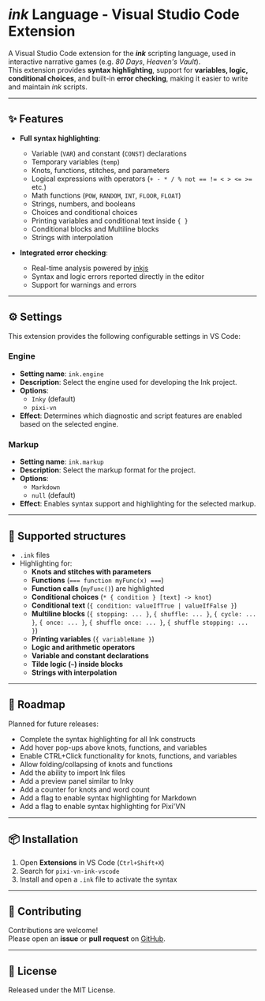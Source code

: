 # *ink* Language - Visual Studio Code Extension

A Visual Studio Code extension for the ***ink*** scripting language, used in interactive narrative games (e.g. *80 Days*, *Heaven's Vault*).  
This extension provides **syntax highlighting**, support for **variables, logic, conditional choices**, and built-in **error checking**, making it easier to write and maintain *ink* scripts.

---

## ✨ Features

- **Full syntax highlighting**:
  - Variable (`VAR`) and constant (`CONST`) declarations
  - Temporary variables (`temp`)
  - Knots, functions, stitches, and parameters
  - Logical expressions with operators (`+ - * / % not == != < > <= >=` etc.)
  - Math functions (`POW`, `RANDOM`, `INT`, `FLOOR`, `FLOAT`)
  - Strings, numbers, and booleans
  - Choices and conditional choices
  - Printing variables and conditional text inside `{ }`
  - Conditional blocks and Multiline blocks
  - Strings with interpolation

- **Integrated error checking**:
  - Real-time analysis powered by [inkjs](https://github.com/y-lohse/inkjs)
  - Syntax and logic errors reported directly in the editor
  - Support for warnings and errors

---

## ⚙️ Settings

This extension provides the following configurable settings in VS Code:

### Engine

- **Setting name**: `ink.engine`
- **Description**: Select the engine used for developing the Ink project.
- **Options**:
  - `Inky` (default)
  - `pixi-vn`
- **Effect**: Determines which diagnostic and script features are enabled based on the selected engine.

### Markup

- **Setting name**: `ink.markup`
- **Description**: Select the markup format for the project.
- **Options**:
  - `Markdown`
  - `null` (default)
- **Effect**: Enables syntax support and highlighting for the selected markup.

---

## 📂 Supported structures

- `.ink` files
- Highlighting for:
  - **Knots and stitches with parameters**
  - **Functions** (`=== function myFunc(x) ===`)
  - **Function calls** (`myFunc()`) are highlighted
  - **Conditional choices** (`* { condition } [text] -> knot`)
  - **Conditional text** (`{ condition: valueIfTrue | valueIfFalse }`)
  - **Multiline blocks** (`{ stopping: ... }`, `{ shuffle: ... }`, `{ cycle: ... }`, `{ once: ... }`, `{ shuffle once: ... }`, `{ shuffle stopping: ... }`)
  - **Printing variables** (`{ variableName }`)
  - **Logic and arithmetic operators**
  - **Variable and constant declarations**
  - **Tilde logic (`~`) inside blocks**
  - **Strings with interpolation**

---

## 🚀 Roadmap

Planned for future releases:

- Complete the syntax highlighting for all Ink constructs
- Add hover pop-ups above knots, functions, and variables
- Enable CTRL+Click functionality for knots, functions, and variables
- Allow folding/collapsing of knots and functions
- Add the ability to import Ink files
- Add a preview panel similar to Inky
- Add a counter for knots and word count
- Add a flag to enable syntax highlighting for Markdown
- Add a flag to enable syntax highlighting for Pixi'VN

---

## 📦 Installation

1. Open **Extensions** in VS Code (`Ctrl+Shift+X`)
2. Search for `pixi-vn-ink-vscode`
3. Install and open a `.ink` file to activate the syntax

---

## 🤝 Contributing

Contributions are welcome!  
Please open an **issue** or **pull request** on [GitHub](https://github.com/DRincs-Productions/pixi-vn-ink-vscode).

---

## 📜 License

Released under the MIT License.
